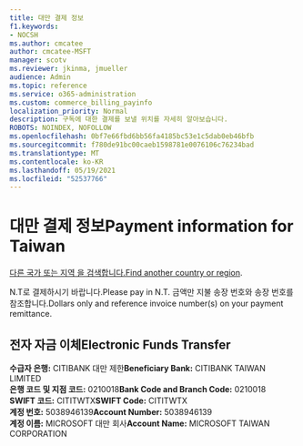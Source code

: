```yaml
---
title: 대만 결제 정보
f1.keywords:
- NOCSH
ms.author: cmcatee
author: cmcatee-MSFT
manager: scotv
ms.reviewer: jkinma, jmueller
audience: Admin
ms.topic: reference
ms.service: o365-administration
ms.custom: commerce_billing_payinfo
localization_priority: Normal
description: 구독에 대한 결제를 보낼 위치를 자세히 알아보습니다.
ROBOTS: NOINDEX, NOFOLLOW
ms.openlocfilehash: 0bf7e66fbd6bb56fa4185bc53e1c5dab0eb46bfb
ms.sourcegitcommit: f780de91bc00caeb1598781e0076106c76234bad
ms.translationtype: MT
ms.contentlocale: ko-KR
ms.lasthandoff: 05/19/2021
ms.locfileid: "52537766"
---
```

# <a name="payment-information-for-taiwan"></a><span data-ttu-id="d10c0-103">대만 결제 정보</span><span class="sxs-lookup"><span data-stu-id="d10c0-103">Payment information for Taiwan</span></span>

<span data-ttu-id="d10c0-104">[다른 국가 또는 지역 을 검색합니다.](../billing-and-payments/pay-for-your-subscription.md)</span><span class="sxs-lookup"><span data-stu-id="d10c0-104">[Find another country or region](../billing-and-payments/pay-for-your-subscription.md).</span></span>

<span data-ttu-id="d10c0-105">N.T로 결제하시기 바랍니다.</span><span class="sxs-lookup"><span data-stu-id="d10c0-105">Please pay in N.T.</span></span> <span data-ttu-id="d10c0-106">금액만 지불 송장 번호와 송장 번호를 참조합니다.</span><span class="sxs-lookup"><span data-stu-id="d10c0-106">Dollars only and reference invoice number(s) on your payment remittance.</span></span>

## <a name="electronic-funds-transfer"></a><span data-ttu-id="d10c0-107">전자 자금 이체</span><span class="sxs-lookup"><span data-stu-id="d10c0-107">Electronic Funds Transfer</span></span>

<span data-ttu-id="d10c0-108">**수급자 은행:** CITIBANK 대만 제한</span><span class="sxs-lookup"><span data-stu-id="d10c0-108">**Beneficiary Bank:** CITIBANK TAIWAN LIMITED</span></span>  
<span data-ttu-id="d10c0-109">**은행 코드 및 지점 코드:** 0210018</span><span class="sxs-lookup"><span data-stu-id="d10c0-109">**Bank Code and Branch Code:** 0210018</span></span>  
<span data-ttu-id="d10c0-110">**SWIFT 코드:** CITITWTX</span><span class="sxs-lookup"><span data-stu-id="d10c0-110">**SWIFT Code:** CITITWTX</span></span>  
<span data-ttu-id="d10c0-111">**계정 번호:** 5038946139</span><span class="sxs-lookup"><span data-stu-id="d10c0-111">**Account Number:** 5038946139</span></span>  
<span data-ttu-id="d10c0-112">**계정 이름:** MICROSOFT 대만 회사</span><span class="sxs-lookup"><span data-stu-id="d10c0-112">**Account Name:** MICROSOFT TAIWAN CORPORATION</span></span>
